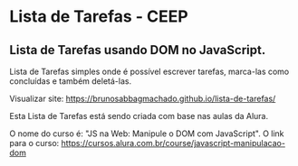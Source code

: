 # Lista de Tarefas - CEEP
## Lista de Tarefas usando DOM no JavaScript.

Lista de Tarefas simples onde é possível escrever tarefas, marca-las como concluídas e também deletá-las.

Visualizar site: https://brunosabbagmachado.github.io/lista-de-tarefas/

Esta Lista de Tarefas está sendo criada com base nas aulas da Alura.

O nome do curso é: "JS na Web: Manipule o DOM com JavaScript".
O link para o curso: https://cursos.alura.com.br/course/javascript-manipulacao-dom

